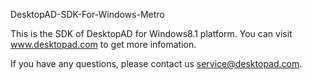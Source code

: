 DesktopAD-SDK-For-Windows-Metro

This is the SDK of DesktopAD for Windows8.1 platform. You can visit www.desktopad.com to get more infomation.

If you have any questions, please contact us service@desktopad.com.
